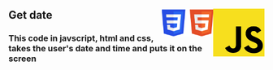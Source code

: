 # <img src="https://github.com/rodrigonuness/language_pictures/blob/master/Javascript.png" align="right" width="20%">
# <img src="https://github.com/rodrigonuness/language_pictures/blob/master/html&css.png" align="right" width="20%">
## Get date
### This code in javscript, html and css, takes the user's date and time and puts it on the screen
### 
####

